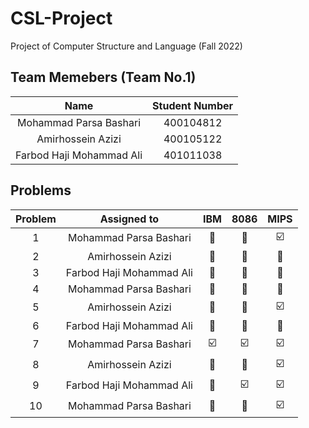 # CSL-Project
Project of Computer Structure and Language (Fall 2022)

## Team Memebers (Team No.1)
| Name | Student Number |
|:----:|:--------------:|
| Mohammad Parsa Bashari | 400104812 |
| Amirhossein Azizi | 400105122 |
| Farbod Haji Mohammad Ali | 401011038 |

## Problems
| Problem |  Assigned to   |  IBM | 8086 | MIPS | 
|:-------:|:--------------:|:----:|:----:|:----:|
| 1 | Mohammad Parsa Bashari | :black_square_button: | :black_square_button: | :ballot_box_with_check: |
| 2 | Amirhossein Azizi | :black_square_button: | :black_square_button: | :black_square_button: |
| 3 | Farbod Haji Mohammad Ali | :black_square_button: | :black_square_button: | :black_square_button: |
| 4 | Mohammad Parsa Bashari | :black_square_button: | :black_square_button: | :black_square_button: |
| 5 | Amirhossein Azizi | :black_square_button: | :black_square_button: | :ballot_box_with_check: |
| 6 | Farbod Haji Mohammad Ali | :black_square_button: | :black_square_button: | :black_square_button: |
| 7 | Mohammad Parsa Bashari | :ballot_box_with_check: | :ballot_box_with_check: | :ballot_box_with_check: |
| 8 | Amirhossein Azizi | :black_square_button: | :black_square_button: | :ballot_box_with_check: |
| 9 | Farbod Haji Mohammad Ali | :black_square_button: | :ballot_box_with_check: | :ballot_box_with_check: |
| 10| Mohammad Parsa Bashari | :black_square_button: | :black_square_button: | :ballot_box_with_check: |
